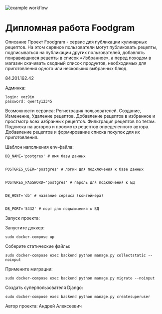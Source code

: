![example workflow](https://github.com/DiSKa4/foodgram-project-react/actions/workflows/main.yml/badge.svg)

<h1>Дипломная работа Foodgram</h1>

Описание
Проект Foodgram - сервис для публикации кулинарных рецептов.
На этом сервисе пользователи могут публиковать рецепты, подписываться на публикации других пользователей, добавлять понравившиеся рецепты в список «Избранное», а перед походом в магазин скачивать сводный список продуктов, необходимых для приготовления одного или нескольких выбранных блюд.

84.201.162.42


Админка:

    login: xoz9in
    password: qwerty12345

Возможности сервиса:
    Регистрация пользователей.
    Создание, Изменение, Удаление рецептов.
    Добавление рецептов в избранное и простмотр всех избранных рецептов.
    Фильтрация рецептов по тегам.
    Подписка на авторов и просмотр рецептов определенного автора.
    Добавление рецептов и формирование списка покупок для их приготовления.

Шаблон наполнения env-файла:

    DB_NAME='postgres' # имя базы данных


    POSTGRES_USER='postgres' # логин для подключения к базе данных


    POSTGRES_PASSWORD='postgres' # пароль для подключения к БД


    DB_HOST='db' # название сервиса (контейнера)


    DB_PORT='5432' # порт для подключения к БД


Запуск проекта:

Запустите доккер:

    sudo docker-compose up


Соберите статические файлы:

    sudo docker-compose exec backend python manage.py collectstatic --noinput

Примените миграции:

    sudo docker-compose exec backend python manage.py migrate --noinput

Создать суперпользователя Django:

    sudo docker-compose exec backend python manage.py createsuperuser



Автор проекта:
Андрей Алексеевич
